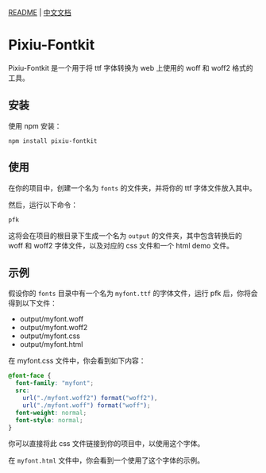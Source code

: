 [README](README.md) | [中文文档](README_zh-CN.md)

# Pixiu-Fontkit

Pixiu-Fontkit 是一个用于将 ttf 字体转换为 web 上使用的 woff 和 woff2 格式的工具。

## 安装

使用 npm 安装：

```
npm install pixiu-fontkit
```

## 使用

在你的项目中，创建一个名为 `fonts` 的文件夹，并将你的 ttf 字体文件放入其中。

然后，运行以下命令：

```
pfk
```

这将会在项目的根目录下生成一个名为 `output` 的文件夹，其中包含转换后的 woff 和 woff2 字体文件，以及对应的 css 文件和一个 html demo 文件。

## 示例

假设你的 `fonts` 目录中有一个名为 `myfont.ttf` 的字体文件，运行 pfk 后，你将会得到以下文件：

- output/myfont.woff
- output/myfont.woff2
- output/myfont.css
- output/myfont.html

在 myfont.css 文件中，你会看到如下内容：

```css
@font-face {
  font-family: "myfont";
  src:
    url("./myfont.woff2") format("woff2"),
    url("./myfont.woff") format("woff");
  font-weight: normal;
  font-style: normal;
}
```

你可以直接将此 css 文件链接到你的项目中，以使用这个字体。

在 `myfont.html` 文件中，你会看到一个使用了这个字体的示例。
